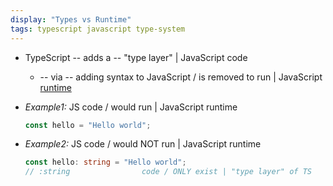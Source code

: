 ```yaml
---
display: "Types vs Runtime"
tags: typescript javascript type-system
---
```


* TypeScript -- adds a -- "type layer" | JavaScript code
  * -- via -- adding syntax to JavaScript / is removed to run | JavaScript [runtime](#runtime)
* _Example1:_ JS code /  would run | JavaScript runtime

    ```ts
    const hello = "Hello world";
    ```
* _Example2:_ JS code /  would NOT run | JavaScript runtime

    ```ts
    const hello: string = "Hello world";
    // :string                code / ONLY exist | "type layer" of TS
    ```
